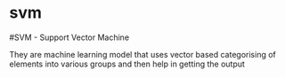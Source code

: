# svm

#SVM - Support Vector Machine 

They are machine learning model that uses vector based categorising of elements into various groups and then help in getting the output